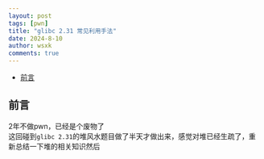 ```yaml
---
layout: post
tags: [pwn]
title: "glibc 2.31 常见利用手法"
date: 2024-8-10
author: wsxk
comments: true
---
```


- [前言](#前言)


## 前言<br>
2年不做pwn，已经是个废物了<br>
这回碰到`glibc 2.31`的堆风水题目做了半天才做出来，感觉对堆已经生疏了，重新总结一下堆的相关知识然后

